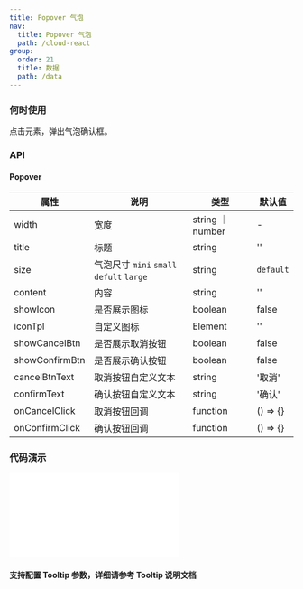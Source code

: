 ```yaml
---
title: Popover 气泡
nav:
  title: Popover 气泡
  path: /cloud-react
group:
  order: 21
  title: 数据
  path: /data
---
```



### 何时使用

点击元素，弹出气泡确认框。

### API

#### Popover

| 属性           | 说明                    | 类型              | 默认值 |
| -------------- | ----------------------- | ----------------- | ------ |
| width | 宽度        | string ｜ number           | -     |
| title | 标题        | string           | ''     |
| size | 气泡尺寸 `mini` `small` `defult` `large`        | string           | `default`     |
| content        | 内容     | string           | ''     |
| showIcon       | 是否展示图标           | boolean           | false  |
| iconTpl  | 自定义图标 | Element           | ''  |
| showCancelBtn          | 是否展示取消按钮     | boolean           | false     |
| showConfirmBtn  | 是否展示确认按钮               | boolean            | false     |
| cancelBtnText      | 取消按钮自定义文本      | string            | '取消'     |
| confirmText      | 确认按钮自定义文本      | string            | '确认'     |
| onCancelClick      | 取消按钮回调      | function            | () => {}     |
| onConfirmClick      | 确认按钮回调      | function            | () => {}     |

 ### 代码演示 

<embed src="@components/popover/demos/basic.md" /> 

#### 支持配置 Tooltip 参数，详细请参考 Tooltip 说明文档


